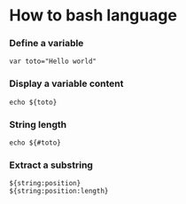 # How to bash language

### Define a variable

```
var toto="Hello world"
```

### Display a variable content

```
echo ${toto}
```

### String length

```
echo ${#toto}
```

### Extract a substring

```
${string:position}
${string:position:length}
```

